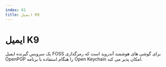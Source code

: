 ```yaml
---
index: 61
title: ایمیل K9
---
```

# ایمیل K9

یک سرویس گیرنده ایمیل FOSS برای گوشی های هوشمند آندروید است که رمزگذاری OpenPGP را هنگام استفاده با برنامه Open Keychain امکان پذیر می کند.